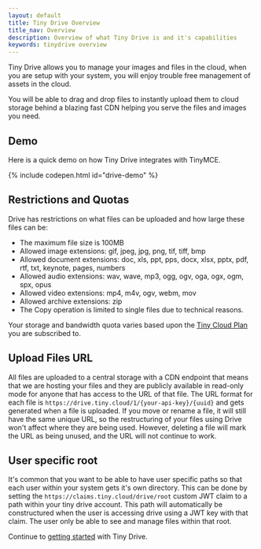 ```yaml
---
layout: default
title: Tiny Drive Overview
title_nav: Overview
description: Overview of what Tiny Drive is and it's capabilities
keywords: tinydrive overview
---
```


Tiny Drive allows you to manage your images and files in the cloud, when you are setup with your system, you will enjoy trouble free management of assets in the cloud.

You will be able to drag and drop files to instantly upload them to cloud storage behind a blazing fast CDN helping you serve the files and images you need.

## Demo

Here is a quick demo on how Tiny Drive integrates with TinyMCE.

{% include codepen.html id="drive-demo" %}

## Restrictions and Quotas

Drive has restrictions on what files can be uploaded and how large these files can be:

* The maximum file size is 100MB
* Allowed image extensions: gif, jpeg, jpg, png, tif, tiff, bmp
* Allowed document extensions: doc, xls, ppt, pps, docx, xlsx, pptx, pdf, rtf, txt, keynote, pages, numbers
* Allowed audio extensions: wav, wave, mp3, ogg, ogv, oga, ogx, ogm, spx, opus
* Allowed video extensions: mp4, m4v, ogv, webm, mov
* Allowed archive extensions: zip
* The Copy operation is limited to single files due to technical reasons.

Your storage and bandwidth quota varies based upon the [Tiny Cloud Plan](https://www.tiny.cloud/pricing/) you are subscribed to.

## Upload Files URL

All files are uploaded to a central storage with a CDN endpoint that means that we are hosting your files and they are publicly available in read-only mode for anyone that has access to the URL of that file.
The URL format for each file is `https://drive.tiny.cloud/1/{your-api-key}/{uuid}` and gets generated when a file is uploaded.
If you move or rename a file, it will still have the same unique URL, so the restructuring of your files using Drive won't affect where they are being used. However, deleting a file will mark the URL as being unused, and the URL will not continue to work.

## User specific root

It's common that you want to be able to have user specific paths so that each user within your system gets it's own directory. This can be done by setting the `https://claims.tiny.cloud/drive/root` custom JWT claim to a path within your tiny drive account. This path will automatically be constructured when the user is accessing drive using a JWT key with that claim. The user only be able to see and manage files within that root.

Continue to [getting started](/tinydrive/getting-started/) with Tiny Drive.